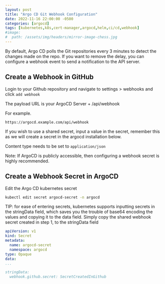 ```yaml
---
layout: post
title: "Argo CD Git Webhook Configuration"
date: 2022-11-16 22:00:00 -0500
categories: [argocd]
tags: [kubernetes,k8s,cert-manager,argocd,helm,ci/cd,webhook]
#image:
#  path: /assets/img/headers/mirror-image-chess.jpg
---
```


By default, Argo CD polls the Git repositories every 3 minutes to detect the changes made on the repo. If you want to remove the delay, you can configure a webhook event to send a notification to the API server.

## Create a Webhook in GitHub
Login to your Github repository and navigate to settings > webhooks and click `add webhook`

The payload URL is your ArgoCD Server + /api/webhook

For example.

`https://argocd.example.com/api/webhook`

If you wish to use a shared secret, input a value in the secret, remember this as we will create a secret in the argocd installation below.

Content type needs to be set to `application/json`

Note: If ArgoCD is publicly accessible, then configuring a webhook secret is highly recommended.

## Create a Webhook Secret in ArgoCD
Edit the Argo CD kubernetes secret

``` sh
kubectl edit secret argocd-secret -n argocd
```

TIP: for ease of entering secrets, kubernetes supports inputting secrets in the stringData field, which saves you the trouble of base64 encoding the values and copying it to the data field. Simply copy the shared webhook secret created in step 1, to the stringData field

``` yaml
apiVersion: v1
kind: Secret
metadata:
  name: argocd-secret
  namespace: argocd
type: Opaque
data:
...

stringData:
  webhook.github.secret: SecretCreatedInGithub
```

